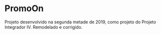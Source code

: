 # PromoOn
Projeto desenvolvido na segunda metade de 2019, como projeto do Projeto Integrador IV. Remodelado e corrigido.
